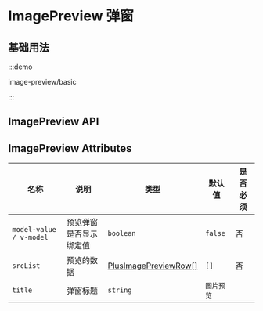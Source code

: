 # ImagePreview 弹窗

## 基础用法

:::demo

image-preview/basic

:::

## ImagePreview API

## ImagePreview Attributes

| 名称                    | 说明                   | 类型                                                               | 默认值     | 是否必须 |
| ----------------------- | ---------------------- | ------------------------------------------------------------------ | ---------- | -------- |
| `model-value / v-model` | 预览弹窗是否显示绑定值 | `boolean`                                                          | `false`    | 否       |
| `srcList`               | 预览的数据             | [PlusImagePreviewRow[]](/components/type.html#plusimagepreviewrow) | `[]`       | 否       |
| `title`                 | 弹窗标题               | `string`                                                           | `图片预览` |
